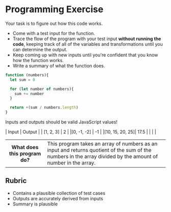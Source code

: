 # Programming Exercise

Your task is to figure out how this code works.

* Come with a test input for the function.
* Trace the flow of the program with your test input **without running the code**, keeping track of all of the variables and transformations until you can determine the output.
* Keep coming up with new inputs until you're confident that you know how the function works.
* Write a summary of what the function does.

```js
function (numbers){
  let sum = 0

  for (let number of numbers){
    sum += number
  }

  return +(sum / numbers.length)
}
```

Inputs and outputs should be valid JavaScript values!

| Input          | Output |
| [1, 2, 3]      |   2    |
|[0, -1, -2]     |   -1   | 
|[10, 15, 20, 25]|   17.5 | 
|       |        | 

<table>
  <tr>
    <th>What does this program do?</th>
    <td>This program takes an array of numbers as an input and returns quotient of the sum of the numbers in the array divided by the amount of number in the array.</td>
  </tr>
</table>

## Rubric

* Contains a plausible collection of test cases
* Outputs are accurately derived from inputs
* Summary is plausible
